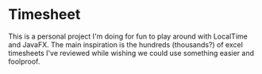 # Timesheet

This is a personal project I'm doing for fun to play around with LocalTime and JavaFX. The main inspiration is the hundreds (thousands?) of excel timesheets
I've reviewed while wishing we could use something easier and foolproof. 
